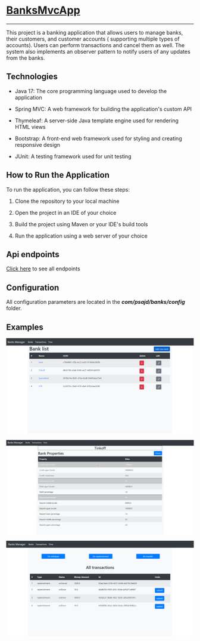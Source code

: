 # [BanksMvcApp](task/banks.md)

---

This project is a banking application that allows users to manage banks, their customers, and customer accounts (
supporting multiple types of accounts). Users can perform transactions and cancel them as well. The system also
implements an observer pattern to notify users of any updates from the banks.


## Technologies


- Java 17: The core programming language used to develop the application


- Spring MVC: A web framework for building the application's custom API


- Thymeleaf: A server-side Java template engine used for rendering HTML views


- Bootstrap: A front-end web framework used for styling and creating responsive design


- JUnit: A testing framework used for unit testing

## How to Run the Application


To run the application, you can follow these steps:

1. Clone the repository to your local machine


2. Open the project in an IDE of your choice


3. Build the project using Maven or your IDE's build tools


4. Run the application using a web server of your choice

## Api endpoints

[Click here](task/api.md) to see all endpoints

## Configuration

All configuration parameters are located in the **_com/psajd/banks/config_** folder.

## Examples

![Banks](/task/pics/banks.png)

![BankInfo](/task/pics/bankInfo.png)

![Transactions](/task/pics/transactions.png)

